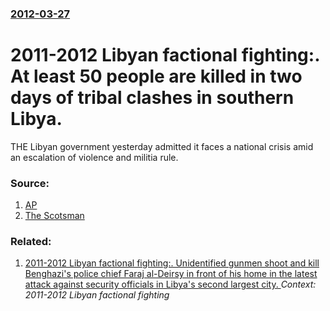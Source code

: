 ### [2012-03-27](/news/2012/03/27/index.md)

# 2011-2012 Libyan factional fighting:. At least 50 people are killed in two days of tribal clashes in southern Libya. 

THE Libyan government yesterday admitted it faces a national crisis amid an escalation of violence and militia rule.


### Source:

1. [AP](http://www.google.com/hostednews/ap/article/ALeqM5ix-IdDuq18348X79ZTdtG_1w91PA?docId=b20a208f34c9495b9c78747046268821)
2. [The Scotsman](http://www.scotsman.com/news/libya-facing-meltdown-as-armed-gangs-defy-ntc-rule-1-2199277)

### Related:

1. [2011-2012 Libyan factional fighting:. Unidentified gunmen shoot and kill Benghazi's police chief Faraj al-Deirsy in front of his home in the latest attack against security officials in Libya's second largest city. ](/news/2012/11/21/2011-2012-libyan-factional-fighting-unidentified-gunmen-shoot-and-kill-benghazi-s-police-chief-faraj-al-deirsy-in-front-of-his-home-in-t.md) _Context: 2011-2012 Libyan factional fighting_
